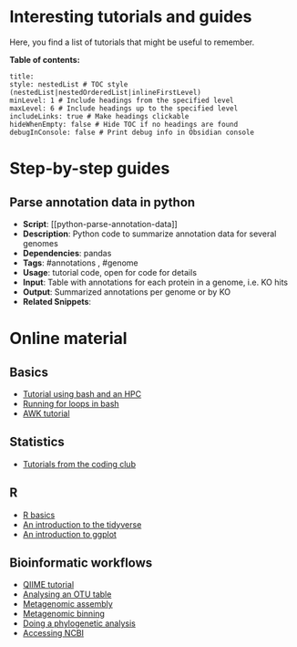
# Interesting tutorials and guides

Here, you find a list of tutorials that might be useful to remember.

**Table of contents:**

```table-of-contents
title: 
style: nestedList # TOC style (nestedList|nestedOrderedList|inlineFirstLevel)
minLevel: 1 # Include headings from the specified level
maxLevel: 6 # Include headings up to the specified level
includeLinks: true # Make headings clickable
hideWhenEmpty: false # Hide TOC if no headings are found
debugInConsole: false # Print debug info in Obsidian console
```

# Step-by-step guides

## Parse annotation data in python

- **Script**:  [[python-parse-annotation-data]]
- **Description**: Python code to summarize annotation data for several genomes
- **Dependencies**: pandas
- **Tags**: #annotations , #genome 
- **Usage**: tutorial code, open for code for details
- **Input**: Table with annotations for each protein in a genome, i.e. KO hits
- **Output**: Summarized annotations per genome or by KO
- **Related Snippets**:


# Online material

## Basics

- [Tutorial using bash and an HPC](https://ndombrowski.github.io/cli_workshop/)
- [Running for loops in bash](https://scienceparkstudygroup.github.io/ibed-bioinformatics-page/source/core_tools/bash-for-loops.html)
- [AWK tutorial](https://ndombrowski.github.io/AWK_tutorial/)

## Statistics 

- [Tutorials from the coding club](https://ourcodingclub.github.io/tutorials.html)


## R 

- [R basics](https://ndombrowski.github.io/R_cookbook/)
- [An introduction to the tidyverse](https://ndombrowski.github.io/Tidyverse_tutorial/)
- [An introduction to ggplot](https://ndombrowski.github.io/Ggplot_tutorial/)


## Bioinformatic workflows

- [QIIME tutorial](https://scienceparkstudygroup.github.io/ibed-bioinformatics-page/source/Qiime/3_evelyn_tutorial_notes.html)
- [Analysing an OTU table](https://scienceparkstudygroup.github.io/ibed-bioinformatics-page/source/Qiime/OTU_table_analysis.html)
- [Metagenomic assembly](https://ndombrowski.github.io/Assembly_tutorial/)
- [Metagenomic binning](https://ndombrowski.github.io/Binning_tutorial//)
- [Doing a phylogenetic analysis](https://ndombrowski.github.io/Phylogeny_tutorial/)
- [Accessing NCBI](https://scienceparkstudygroup.github.io/ibed-bioinformatics-page/source/core_tools/ncbi.html)